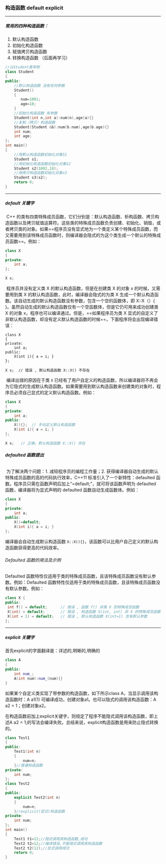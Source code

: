 ### 构造函数 default explicit

------

##### **常用的四种构造函数：**

1. 默认构造函数
2. 初始化构造函数
3. 赋值拷贝构造函数
4. 转换构造函数  （后面再学习）
  
```c++
//以Student类举例
class Student
{
public:
    //默认构造函数 没有任何参数
    Student()
    {
       num=1001;
       age=18;       
    }
    //初始化构造函数 有参数
    Student(int n,int a):num(n),age(a){}
    //复制（拷贝）构造函数
    Student(Student &b):num(b.num),age(b.age){}
    int num;
    int age;
};
int main()
{
    //用默认构造函数初始化对象S1
    Student s1;
    //用初始化构造函数初始化对象S2
    Student s2(1002,18);
    //用拷贝构造函数初始化对象s3
    Student s3(s2);
    return 0;
}

```
--- -
##### **default 关键字**

​		C++ 的类有四类特殊成员函数，它们分别是：默认构造函数、析构函数、拷贝构造函数以及拷贝赋值运算符。这些类的特殊成员函数负责创建、初始化、销毁，或者拷贝类的对象。如果==程序员没有显式地为一个类定义某个特殊成员函数，而又需要用到该特殊成员函数时，则编译器会隐式的为这个类生成一个默认的特殊成员函数==。例如：
```c++
class X
{ 
private: 
    int a; 
}; 
 
X x;

```

​		程序员并没有定义类 X 的默认构造函数，但是在创建类 X 的对象 x 的时候，又需要用到类 X 的默认构造函数，此时，编译器会隐式的为类 X 生成一个默认构造函数。该自动生成的默认构造函数没有参数，包含一个空的函数体，即 X::X（）{ }。虽然自动生成的默认构造函数仅有一个空函数体，但是它仍可用来成功创建类 X 的对象 x，程序也可以编译通过。但是，==如果程序员为类 X 显式的自定义了非默认构造函数，却没有定义默认构造函数的时候==，下面程序将会出现编译错误：

```class X{ 
class X
{
private: 
	int a;
public: 
	X(int i){ a = i; }     
}; 
 
X x;  // 错误 , 默认构造函数 X::X() 不存在
```

​		编译出错的原因在于类 `X` 已经有了用户自定义的构造函数，所以编译器将不再会为它隐式的生成默认构造函数。如果需要用到默认构造函数来创建类的对象时，程序员必须自己显式的定义默认构造函数。例如：

```c++
class X
{ 
private: 
	int a; 
public: 
	X(){};  // 手动定义默认构造函数
	X(int i){ a = i; }     
}; 
 
X x;   // 正确，默认构造函数 X::X() 存在
```

###### **defaulted 函数提出**

​		为了解决两个问题：1. 减轻程序员的编程工作量；2. 获得编译器自动生成的默认特殊成员函数的高的代码执行效率，C++11 标准引入了一个新特性：defaulted 函数。程序员只需在函数声明后加上“=default;”，就可将该函数声明为 defaulted 函数，编译器将为显式声明的 defaulted 函数自动生成函数体。例如：

```c++
class X
{ 
private: 
	int a; 
public: 
	X()=default;  
	X(int i){ a = i; }     
}; 
```

编译器会自动生成默认构造函数 `X::X(){}`，该函数可以比用户自己定义的默认构造函数获得更高的代码效率。

###### Defaulted 函数的用法及示例

Defaulted 函数特性仅适用于类的特殊成员函数，且该特殊成员函数没有默认参数。例如：Defaulted 函数特性仅适用于类的特殊成员函数，且该特殊成员函数没有默认参数。例如：

```c++
class X { 
public: 
 int f() = default;      // 错误 , 函数 f() 非类 X 的特殊成员函数
 X(int) = default;       // 错误 , 构造函数 X(int, int) 非 X 的特殊成员函数
 X(int = 1) = default;   // 错误 , 默认构造函数 X(int=1) 含有默认参数
};
```

----

##### explicit 关键字

首先explicit的字面翻译是：详述的,明晰的,明确的

```c++
class A
{
public:
    int num_;
    A(int num):num_(num){}
}
```



如果某个自定义类实现了带参数的构造函数，如下所示class A，当显示调用该构造函数时：A a1(1) 可编译成功，创建对象a1。也可以隐式的调用该构造函数：A a2 = 1；创建对象a2。

在构造函数前加上explicit关键字，则规定了程序不能隐式调用该构造函数，即上述A a2 = 1;的写法会编译失败。总结来说，explicit构造函数是用来防止隐式转换的。



````c++
class Test1
{
public:
    Test1(int n)
    {
        num=n;
    }//普通构造函数
private:
    int num;
};
class Test2
{
public:
    explicit Test2(int n)
    {
        num=n;
    }//explicit(显式)构造函数
private:
    int num;
};
int main()
{
    Test1 t1=12;//隐式调用其构造函数,成功
    Test2 t2=12;//编译错误,不能隐式调用其构造函数
    Test2 t2(12);//显式调用成功
    return 0;
}
````

